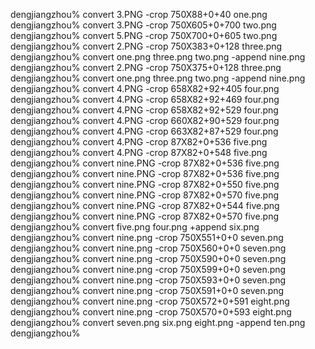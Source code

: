 dengjiangzhou% convert 3.PNG -crop 750X88+0+40 one.png
dengjiangzhou% convert 3.PNG -crop 750X605+0+700 two.png
dengjiangzhou% convert 5.PNG -crop 750X700+0+605 two.png
dengjiangzhou% convert 2.PNG -crop 750X383+0+128 three.png
dengjiangzhou% convert one.png three.png two.png -append nine.png
dengjiangzhou% convert 2.PNG -crop 750X375+0+128 three.png     
dengjiangzhou% convert one.png three.png two.png -append nine.png
dengjiangzhou% convert 4.PNG -crop 658X82+92+405 four.png 
dengjiangzhou% convert 4.PNG -crop 658X82+92+469 four.png
dengjiangzhou% convert 4.PNG -crop 658X82+92+529 four.png
dengjiangzhou% convert 4.PNG -crop 660X82+90+529 four.png
dengjiangzhou% convert 4.PNG -crop 663X82+87+529 four.png
dengjiangzhou% convert 4.PNG -crop 87X82+0+536 five.png
dengjiangzhou% convert 4.PNG -crop 87X82+0+548 five.png
dengjiangzhou% convert nine.PNG -crop 87X82+0+536 five.png
dengjiangzhou% convert nine.PNG -crop 87X82+0+536 five.png
dengjiangzhou% convert nine.PNG -crop 87X82+0+550 five.png
dengjiangzhou% convert nine.PNG -crop 87X82+0+570 five.png
dengjiangzhou% convert nine.PNG -crop 87X82+0+544 five.png
dengjiangzhou% convert nine.PNG -crop 87X82+0+570 five.png
dengjiangzhou% convert five.png four.png +append six.png
dengjiangzhou% convert nine.png -crop 750X551+0+0 seven.png
dengjiangzhou% convert nine.png -crop 750X560+0+0 seven.png
dengjiangzhou% convert nine.png -crop 750X590+0+0 seven.png
dengjiangzhou% convert nine.png -crop 750X599+0+0 seven.png
dengjiangzhou% convert nine.png -crop 750X593+0+0 seven.png
dengjiangzhou% convert nine.png -crop 750X591+0+0 seven.png
dengjiangzhou% convert nine.png -crop 750X572+0+591 eight.png
dengjiangzhou% convert nine.png -crop 750X570+0+593 eight.png
dengjiangzhou% convert seven.png six.png eight.png -append ten.png
dengjiangzhou% 
